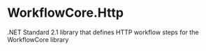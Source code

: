 # WorkflowCore.Http
.NET Standard 2.1 library that defines HTTP workflow steps for the WorkflowCore library

